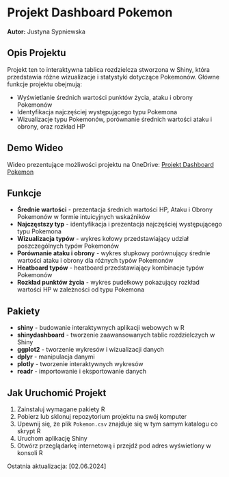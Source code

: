 # Projekt Dashboard Pokemon
**Autor:** Justyna Sypniewska

## Opis Projektu
Projekt ten to interaktywna tablica rozdzielcza stworzona w Shiny, która przedstawia różne wizualizacje i statystyki dotyczące Pokemonów. Główne funkcje projektu obejmują:
- Wyświetlanie średnich wartości punktów życia, ataku i obrony Pokemonów
- Identyfikacja najczęściej występującego typu Pokemona
- Wizualizacje typu Pokemonów, porównanie średnich wartości ataku i obrony, oraz rozkład HP

## Demo Wideo
Wideo prezentujące możliwości projektu na OneDrive: [Projekt Dashboard Pokemon](https://uam-my.sharepoint.com/:v:/r/personal/jussyp1_st_amu_edu_pl/Documents/ProjektDashboard/2024-06-02%2002-44-45.mkv?csf=1&web=1&nav=eyJyZWZlcnJhbEluZm8iOnsicmVmZXJyYWxBcHAiOiJPbmVEcml2ZUZvckJ1c2luZXNzIiwicmVmZXJyYWxBcHBQbGF0Zm9ybSI6IldlYiIsInJlZmVycmFsTW9kZSI6InZpZXciLCJyZWZlcnJhbFZpZXciOiJNeUZpbGVzTGlua0NvcHkifX0&e=EWBb8v)

## Funkcje 
- **Średnie wartości** - prezentacja średnich wartości HP, Ataku i Obrony Pokemonów w formie intuicyjnych wskaźników
- **Najczęstszy typ** - identyfikacja i prezentacja najczęściej występującego typu Pokemona
- **Wizualizacja typów** - wykres kołowy przedstawiający udział poszczególnych typów Pokemonów
- **Porównanie ataku i obrony** - wykres słupkowy porównujący średnie wartości ataku i obrony dla różnych typów Pokemonów
- **Heatboard typów** - heatboard przedstawiający kombinacje typów Pokemonów
- **Rozkład punktów życia** - wykres pudełkowy pokazujący rozkład wartości HP w zależności od typu Pokemona

## Pakiety
- **shiny** - budowanie interaktywnych aplikacji webowych w R
- **shinydashboard** - tworzenie zaawansowanych tablic rozdzielczych w Shiny
- **ggplot2** - tworzenie wykresów i wizualizacji danych
- **dplyr** - manipulacja danymi
- **plotly** - tworzenie interaktywnych wykresów
- **readr** - importowanie i eksportowanie danych

## Jak Uruchomić Projekt

1. Zainstaluj wymagane pakiety R
2. Pobierz lub sklonuj repozytorium projektu na swój komputer
3. Upewnij się, że plik `Pokemon.csv` znajduje się w tym samym katalogu co skrypt R
4. Uruchom aplikację Shiny
5. Otwórz przeglądarkę internetową i przejdź pod adres wyświetlony w konsoli R

Ostatnia aktualizacja: [02.06.2024]

